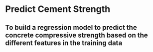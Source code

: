 # Predict Cement Strength
## To build a regression model to predict the concrete compressive strength based on the different features in the training data


